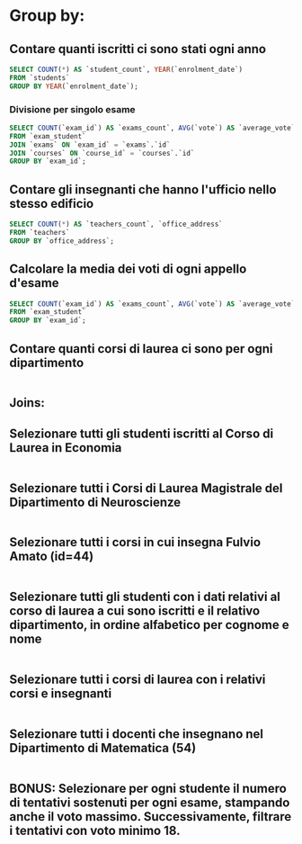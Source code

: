 # Group by:

## Contare quanti iscritti ci sono stati ogni anno
```sql
SELECT COUNT(*) AS `student_count`, YEAR(`enrolment_date`)
FROM `students`
GROUP BY YEAR(`enrolment_date`);
```

### Divisione per singolo esame
```sql
SELECT COUNT(`exam_id`) AS `exams_count`, AVG(`vote`) AS `average_vote`, `courses`.`name` AS `course_name`
FROM `exam_student`
JOIN `exams` ON `exam_id` = `exams`.`id`
JOIN `courses` ON `course_id` = `courses`.`id`
GROUP BY `exam_id`;
```

## Contare gli insegnanti che hanno l'ufficio nello stesso edificio
```sql
SELECT COUNT(*) AS `teachers_count`, `office_address`
FROM `teachers`
GROUP BY `office_address`;
```

## Calcolare la media dei voti di ogni appello d'esame
```sql
SELECT COUNT(`exam_id`) AS `exams_count`, AVG(`vote`) AS `average_vote` 
FROM `exam_student` 
GROUP BY `exam_id`;
```

## Contare quanti corsi di laurea ci sono per ogni dipartimento
```sql

```


## Joins:

## Selezionare tutti gli studenti iscritti al Corso di Laurea in Economia
```sql

```

## Selezionare tutti i Corsi di Laurea Magistrale del Dipartimento di Neuroscienze
```sql

```

## Selezionare tutti i corsi in cui insegna Fulvio Amato (id=44)
```sql

```

## Selezionare tutti gli studenti con i dati relativi al corso di laurea a cui sono iscritti e il relativo dipartimento, in ordine alfabetico per cognome e nome
```sql

```

## Selezionare tutti i corsi di laurea con i relativi corsi e insegnanti
```sql

```

## Selezionare tutti i docenti che insegnano nel Dipartimento di Matematica (54)
```sql

```

## BONUS: Selezionare per ogni studente il numero di tentativi sostenuti per ogni esame, stampando anche il voto massimo. Successivamente, filtrare i tentativi con voto minimo 18.
```sql

```
 